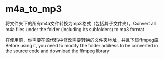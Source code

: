 # m4a_to_mp3
将文件夹下的所有m4a文件转换为mp3格式（包括其子文件夹）。Convert all m4a files under the folder (including its subfolders) to mp3 format 

在使用前，你需要在源代码中修改需要转换的文件夹地址，并且下载ffmpeg库
Before using it, you need to modify the folder address to be converted in the source code and download the ffmpeg library 

